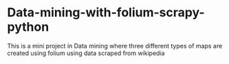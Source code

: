 # Data-mining-with-folium-scrapy-python
This is a mini project in Data mining where three different types of maps are created using folium using data scraped from wikipedia
